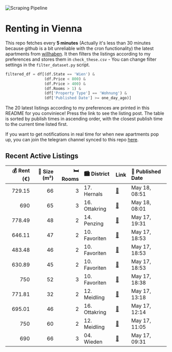 ![Scraping Pipeline](https://github.com/AthomsG/renting-in-vienna/actions/workflows/run_pipeline.yml/badge.svg)


# Renting in Vienna

This repo fetches every **5 minutes** (Actually it's less than 30 minutes because github is a bit unreliable with the cron functionality) the latest apartments from [willhaben](https://www.willhaben.at/).
It then filters the listings according to my preferences and stores them in `check_these.csv` - You can change filter settings in the `filter_dataset.py` script.

```python
filtered_df = df[(df.State == 'Wien') & 
                 (df.Price < 800) &
                 (df.Price > 400) &
                 (df.Rooms > 1) &
                 (df['Property Type'] == 'Wohnung') &
                 (df['Published Date'] >= one_day_ago)]
```

The 20 latest listings according to my preferences are printed in this README for you conviniece! Press the link to see the listing post.
The table is sorted by publish times in ascending order, with the closest publish time to the current time listed first.

If you want to get notifications in real time for when new apartments pop up, you can join the telegram channel synced to this repo [here](https://t.me/+1HPAYOf5BSsyNTlk).

## Recent Active Listings

|   💰 Rent (€) |   📏 Size (m²) |   🛏️ Rooms | 🏙️ District   | Link                                                                                                                                                                                             | 📅 Published Date   |
|-------------:|--------------:|-----------:|:--------------|:-------------------------------------------------------------------------------------------------------------------------------------------------------------------------------------------------|:-------------------|
|       729.15 |            66 |          3 | 17. Hernals   | [🔗](https://www.willhaben.at/iad/immobilien/d/mietwohnungen/wien/wien-1170-hernals/sch%C3%B6ne-neubauwohnung-2-zimmer-und-wohnk%C3%BCche-unbefristet-zu-vermieten-2054370425/)                   | May 18, 08:51      |
|       690    |            65 |          3 | 16. Ottakring | [🔗](https://www.willhaben.at/iad/immobilien/d/mietwohnungen/wien/wien-1160-ottakring/unbefristet---3-zimmerwohnung-1716098890/)                                                                  | May 18, 08:01      |
|       778.49 |            48 |          2 | 14. Penzing   | [🔗](https://www.willhaben.at/iad/immobilien/d/mietwohnungen/wien/wien-1140-penzing/provisionsfrei:-unbefristeter-48m%C2%B2-erstbezug-mit-2-zimmern-und-einbauk%C3%BCche---1140-wien-2075344855/) | May 17, 19:31      |
|       646.11 |            47 |          2 | 10. Favoriten | [🔗](https://www.willhaben.at/iad/immobilien/d/mietwohnungen/wien/wien-1100-favoriten/tolle-zwei-zimmer-wohnung-im-2.-liftstock-1201734508/)                                                      | May 17, 18:53      |
|       483.48 |            46 |          2 | 10. Favoriten | [🔗](https://www.willhaben.at/iad/immobilien/d/mietwohnungen/wien/wien-1100-favoriten/zwei-zimmer-wohnung-im-1.-liftstock-1027147283/)                                                            | May 17, 18:53      |
|       630.89 |            45 |          2 | 10. Favoriten | [🔗](https://www.willhaben.at/iad/immobilien/d/mietwohnungen/wien/wien-1100-favoriten/sch%C3%B6ne-zwei-zimmer-wohnung-1023837630/)                                                                | May 17, 18:53      |
|       750    |            52 |          3 | 10. Favoriten | [🔗](https://www.willhaben.at/iad/immobilien/d/mietwohnungen/wien/wien-1100-favoriten/helle-altbauwohnung-zum-wohlf%C3%BChlen-1859859425/)                                                        | May 17, 18:38      |
|       771.81 |            32 |          2 | 12. Meidling  | [🔗](https://www.willhaben.at/iad/immobilien/d/mietwohnungen/wien/wien-1120-meidling/erstbezug-mit-wohlf%C3%BChlfaktor---topmoderne-mietwohnung-nahe-u6-&-s-bahn-1215454318/)                     | May 17, 13:18      |
|       695.01 |            46 |          2 | 16. Ottakring | [🔗](https://www.willhaben.at/iad/immobilien/d/mietwohnungen/wien/wien-1160-ottakring/exklusive-hoflage%21-868058652/)                                                                            | May 17, 12:14      |
|       750    |            60 |          2 | 12. Meidling  | [🔗](https://www.willhaben.at/iad/immobilien/d/mietwohnungen/wien/wien-1120-meidling/%28reserviert%29-mietwohnung-in-top-lage-n%C3%A4he-bahnhof-meidling-1801432978/)                             | May 17, 11:05      |
|       690    |            66 |          3 | 04. Wieden    | [🔗](https://www.willhaben.at/iad/immobilien/d/mietwohnungen/wien/wien-1040-wieden/attraktive-3-zimmer-gemeindewohnung-mit-loggia-in-1040-wien---n%C3%A4he-hauptbahnhof---1531714974/)            | May 17, 09:31      |
